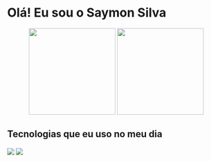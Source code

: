 # Olá! Eu sou o Saymon Silva

<div align="center">
  <img src="https://github-readme-stats.vercel.app/api?username=Saymon-Silva&show_icons=true&theme=radical" height="200"  >
<img src="https://github-readme-stats.vercel.app/api/top-langs/?username=Saymon-Silva&layout=compact&theme=radical" height="200"  >
</div>







## Tecnologias que eu uso no meu dia

<div style="display: inline_block">
<img align="center" src="https://img.shields.io/badge/Java-ED8B00?style=for-the-badge&logo=openjdk&logoColor=white" />
<img align="center" src="https://img.shields.io/badge/JavaScript-323330?style=for-the-badge&logo=javascript&logoColor=F7DF1E" />
</div>
